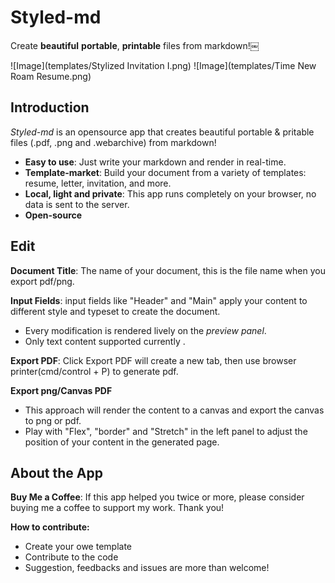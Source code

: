 # Styled-md
Create **beautiful**
**portable**, **printable** files from markdown!￼

![Image](templates/Stylized Invitation I.png)
![Image](templates/Time New Roam Resume.png)


## Introduction
*Styled-md* is an opensource app that creates beautiful portable & pritable files (.pdf, .png and .webarchive) from markdown!
- **Easy to use**: Just write your markdown and render in real-time.
- **Template-market**: Build your document from a variety of templates: resume, letter, invitation, and more.
- **Local, light and private**: This app runs completely on your browser, no data is sent to the server.
- **Open-source**

## Edit
**Document Title**: The name of your document, this is the file name when you export pdf/png.

**Input Fields**: input fields like "Header" and "Main" apply your content to different style and typeset to create the document.
- Every modification is rendered lively on the *preview panel*.
- Only text content supported currently .

**Export PDF**:  Click Export PDF will create a new tab, then use browser printer(cmd/control + P) to generate pdf.

**Export png/Canvas PDF**
- This approach will render the content to a canvas and export the canvas to png or pdf.
- Play with "Flex", "border" and "Stretch" in the left panel to adjust the position of your content in the generated page.

## About the App

**Buy Me a Coffee**: If this app helped you twice or more, please consider buying me a coffee to support my work. Thank you!

**How to contribute:**
- Create your owe template
- Contribute to the code
- Suggestion, feedbacks and issues are more than welcome!